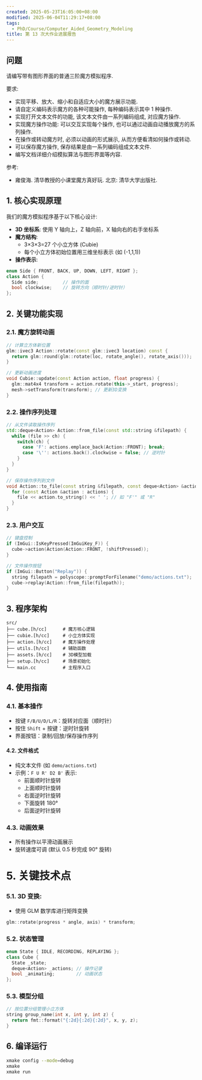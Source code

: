 ```yaml
---
created: 2025-05-23T16:05:00+08:00
modified: 2025-06-04T11:29:17+08:00
tags:
  - PhD/Course/Computer_Aided_Geometry_Modeling
title: 第 13 次大作业进展报告
---
```


## 问题

请编写带有图形界面的普通三阶魔方模拟程序.

要求:

- 实现平移、放大、缩小和自适应大小的魔方展示功能.
- 请自定义编码表示魔方的各种可能操作, 每种编码表示其中 1 种操作.
- 实现打开文本文件的功能, 该文本文件由一系列编码组成, 对应魔方操作.
- 实现魔方操作功能: 可以交互实现每个操作, 也可以通过动画自动播放魔方的系列操作.
- 在操作或转动魔方时, 必须以动画的形式展示, 从而方便看清如何操作或转动.
- 可以保存魔方操作, 保存结果是由一系列编码组成文本文件.
- 编写文档详细介绍模拟算法与图形界面等内容.

参考:

- 雍俊海. 清华教授的小课堂魔方真好玩. 北京: 清华大学出版社.

## 1. 核心实现原理

我们的魔方模拟程序基于以下核心设计:
- **3D 坐标系**: 使用 Y 轴向上，Z 轴向前，X 轴向右的右手坐标系
- **魔方结构**:
  - 3×3×3=27 个小立方体 (Cubie)
  - 每个小立方体初始位置用三维坐标表示 (如 (-1,1,1))
- **操作表示**:

```cpp
enum Side { FRONT, BACK, UP, DOWN, LEFT, RIGHT };
class Action {
  Side side;         // 操作的面
  bool clockwise;    // 旋转方向（顺时针/逆时针）
};
```

## 2. 关键功能实现

### 2.1. 魔方旋转动画

```cpp
// 计算立方体新位置
glm::ivec3 Action::rotate(const glm::ivec3 location) const {
  return glm::round(glm::rotate(loc, rotate_angle(), rotate_axis()));
}

// 更新动画进度
void Cubie::update(const Action action, float progress) {
  glm::mat4x4 transform = action.rotate(this->_start, progress);
  mesh->setTransform(transform); // 更新3D变换
}
```

### 2.2. 操作序列处理

```cpp
// 从文件读取操作序列
std::deque<Action> Action::from_file(const std::string &filepath) {
  while (file >> ch) {
    switch(ch) {
	  case 'F': actions.emplace_back(Action::FRONT); break;
	  case '\'': actions.back().clockwise = false; // 逆时针
    }
  }
}

// 保存操作序列到文件
void Action::to_file(const string &filepath, const deque<Action> &actions) {
  for (const Action &action : actions) {
    file << action.to_string() << ' '; // 如 "F'" 或 "R"
  }
}
```

### 2.3. 用户交互

```cpp
// 键盘控制
if (ImGui::IsKeyPressed(ImGuiKey_F)) {
  cube->action(Action(Action::FRONT, !shiftPressed));
}

// 文件操作按钮
if (ImGui::Button("Replay")) {
  string filepath = polyscope::promptForFilename("demo/actions.txt");
  cube->replay(Action::from_file(filepath));
}
```

## 3. 程序架构

```
src/
├── cube.[h/cc]      # 魔方核心逻辑
├── cubie.[h/cc]     # 小立方体实现
├── action.[h/cc]    # 魔方操作处理
├── utils.[h/cc]     # 辅助函数
├── assets.[h/cc]    # 3D模型加载
├── setup.[h/cc]     # 场景初始化
└── main.cc          # 主程序入口
```

## 4. 使用指南

### 4.1. 基本操作

   - 按键 `F/B/U/D/L/R`：旋转对应面（顺时针）
   - 按住 `Shift` + 按键：逆时针旋转
   - 界面按钮：录制/回放/保存操作序列

#### 4.2. 文件格式

   - 纯文本文件 (如 `demo/actions.txt`)
   - 示例：`F U R' D2 B'` 表示:
     - 前面顺时针旋转
     - 上面顺时针旋转
     - 右面逆时针旋转
     - 下面旋转 180°
     - 后面逆时针旋转

### 4.3. 动画效果

   - 所有操作以平滑动画展示
   - 旋转速度可调 (默认 0.5 秒完成 90° 旋转)

# 5. 关键技术点

### 5.1. 3D 变换:

   - 使用 GLM 数学库进行矩阵变换

```cpp
glm::rotate(progress * angle, axis) * transform;
```

### 5.2. 状态管理

```cpp
enum State { IDLE, RECORDING, REPLAYING };
class Cube {
  State _state;
  deque<Action> _actions; // 操作记录
  bool _animating;        // 动画状态
};
```

### 5.3. 模型分组

```cpp
// 按位置分组管理小立方体
string group_name(int x, int y, int z) {
  return fmt::format("{:2d}{:2d}{:2d}", x, y, z);
}
```

## 6. 编译运行

```bash
xmake config --mode=debug
xmake
xmake run
```
